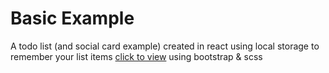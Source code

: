 # Basic Example

A todo list (and social card example) created in react using local storage to remember your list items [click to view](https://bt3oz.csb.app/) using bootstrap & scss
